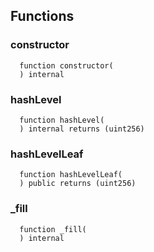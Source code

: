 


## Functions
### constructor
```solidity
  function constructor(
  ) internal
```




### hashLevel
```solidity
  function hashLevel(
  ) internal returns (uint256)
```




### hashLevelLeaf
```solidity
  function hashLevelLeaf(
  ) public returns (uint256)
```




### _fill
```solidity
  function _fill(
  ) internal
```




